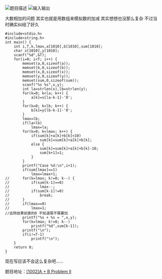 ![题目描述](http://img.blog.csdn.net/20151220145317606)
![输入输出](http://img.blog.csdn.net/20151220145329077)

大数相加的问题
其实也就是用数组来模拟数的加减
其实想想也没那么复杂
不过当时确实纠结了好久

```
#include<stdio.h>
#include<string.h>
int main() {
	int i,T,k,lmax,a[1010],b[1010],sum[1010];
	char x[1010],y[1010];
	scanf("%d",&T);
	for(i=0; i<T; i++) {
		memset(a,0,sizeof(a));
		memset(b,0,sizeof(b));
		memset(x,0,sizeof(x));
		memset(y,0,sizeof(y));
		memset(sum,0,sizeof(sum));
		scanf("%s %s",x,y);
		int la=strlen(x),lb=strlen(y);
		for(k=0; k<la; k++) {
			a[k]=x[la-k-1]-'0';
		}
		for(k=0; k<lb; k++) {
			b[k]=y[lb-k-1]-'0';
		}
		lmax=lb;
		if(la>lb)
			lmax=la;
		for(k=0; k<lmax; k++) {
			if(sum[k]+a[k]+b[k]<10)
				sum[k]=sum[k]+a[k]+b[k];
			else {
				sum[k]=sum[k]+a[k]+b[k]-10;
				sum[k+1]=1;
			}
		}
		printf("Case %d:\n",i+1);
		if(sum[lmax]==1)
			lmax=lmax+1;
//		for(k=lmax; k!=0; k--) {
//			if(sum[k-1]==0)
//				lmax--;
//			if(sum[k-1]!=0)
//				break;
//		}
//		if(lmax==0)
//			lmax=1;
//去除结果前面的0 不知道需不需要加 
		printf("%s + %s = ",x,y);
		for(k=lmax; k!=0; k--)
			printf("%d",sum[k-1]);
		printf("\n");
		if(i!=T-1)
			printf("\n");
	}
	return 0;
}
```
现在写应该不会这么复杂吧……

题目地址：[[1002]A + B Problem II](http://acm.hdu.edu.cn/showproblem.php?pid=1002)